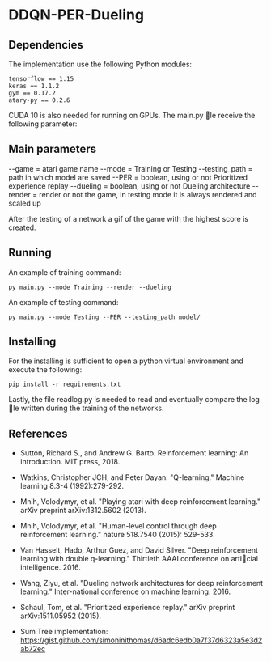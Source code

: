 # DDQN-PER-Dueling

## Dependencies
The implementation use the following Python modules:
```
tensorflow == 1.15
keras == 1.1.2
gym == 0.17.2
atary-py == 0.2.6
```
CUDA 10 is also needed for running on GPUs. The main.py le receive the following parameter:

## Main parameters
--game = atari game name
--mode = Training or Testing
--testing_path = path in which model are saved
--PER = boolean, using or not Prioritized experience replay
--dueling = boolean, using or not Dueling architecture
--render = render or not the game, in testing mode it is always rendered and scaled up

After the testing of a network a gif of the game with the highest score is created. 

## Running
An example of training command:
```
py main.py --mode Training --render --dueling
```
An example of testing command:
```
py main.py --mode Testing --PER --testing_path model/
```
## Installing
For the installing is sufficient to open a python virtual environment and execute the following:
```
pip install -r requirements.txt
```
Lastly, the file readlog.py is needed to read and eventually compare the log le written during
the training of the networks.

## References
- Sutton, Richard S., and Andrew G. Barto. Reinforcement learning: An introduction. MIT press, 2018.
- Watkins, Christopher JCH, and Peter Dayan. "Q-learning." Machine learning 8.3-4 (1992):279-292.
- Mnih, Volodymyr, et al. "Playing atari with deep reinforcement learning." arXiv preprint arXiv:1312.5602 (2013).
- Mnih, Volodymyr, et al. "Human-level control through deep reinforcement learning." nature 518.7540 (2015): 529-533.
- Van Hasselt, Hado, Arthur Guez, and David Silver. "Deep reinforcement learning with double q-learning." Thirtieth AAAI conference on articial intelligence. 2016.
- Wang, Ziyu, et al. "Dueling network architectures for deep reinforcement learning." Inter-national conference on machine learning. 2016.
- Schaul, Tom, et al. "Prioritized experience replay." arXiv preprint arXiv:1511.05952 (2015).

- Sum Tree implementation: https://gist.github.com/simoninithomas/d6adc6edb0a7f37d6323a5e3d2ab72ec
